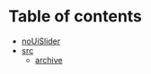 # Table of contents

* [noUiSlider](README.md)
* [src](src/README.md)
  * [archive](src/archive.md)

